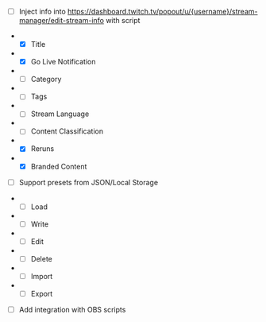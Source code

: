 - [ ] Inject info into https://dashboard.twitch.tv/popout/u/{username}/stream-manager/edit-stream-info with script
- - [x] Title 
- - [x] Go Live Notification 
- - [ ] Category 
- - [ ] Tags 
- - [ ] Stream Language 
- - [ ] Content Classification
- - [x] Reruns
- - [x] Branded Content
- [ ] Support presets from JSON/Local Storage
- - [ ] Load
- - [ ] Write
- - [ ] Edit
- - [ ] Delete
- - [ ] Import
- - [ ] Export
- [ ] Add integration with OBS scripts